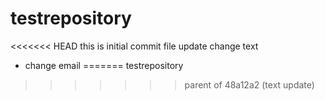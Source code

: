 # testrepository
<<<<<<< HEAD
this is initial commit file
update change text
 - change email
=======
testrepository
>>>>>>> parent of 48a12a2 (text update)

